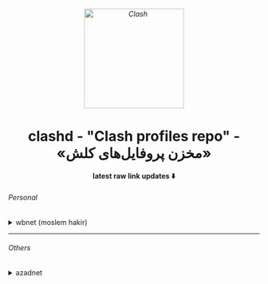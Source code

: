 <h6 align="center">
  <img src="https://github.com/Dreamacro/clash/raw/master/docs/logo.png" alt="Clash" width="200">
</h6>
<h1 align='center'>clashd - "Clash profiles repo" - «مخزن پروفایل‌های کلش»</h1>
<h4 align='center'>latest raw link updates ⬇️</h4>

<h6 align='left'>Personal</h6>
<details>
<summary>wbnet (moslem hakir)</summary>
1dec - http://raw.githubusercontent.com/aiioats/clashd/main/wbnet/1dec.yaml
  
7dec - http://raw.githubusercontent.com/aiioats/clashd/main/wbnet/7dec.yaml
</details>

---

<h6 align='left'>Others</h6>
<details>
<summary>azadnet</summary>
http://raw.githubusercontent.com/AzadNetCH/Clash/main/AzadNet.yml
  
[@AzadNetCH](https://github.com/AzadNetCH)
</details>
